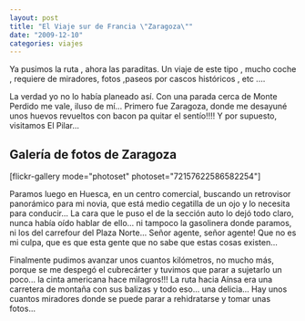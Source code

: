 ```yaml
---
layout: post
title: "El Viaje sur de Francia \"Zaragoza\""
date: "2009-12-10"
categories: viajes
---
```


Ya pusimos la ruta , ahora las paraditas. Un viaje de este tipo , mucho coche , requiere de miradores, fotos ,paseos por cascos históricos , etc ....

La verdad yo no lo había planeado así. Con una parada cerca de Monte Perdido me vale, iluso de mí... Primero fue Zaragoza, donde me desayuné unos huevos revueltos con bacon pa quitar el sentío!!!! Y por supuesto, visitamos El Pilar...

## Galería de fotos de Zaragoza

\[flickr-gallery mode="photoset" photoset="72157622586582254"\]

Paramos luego en Huesca, en un centro comercial, buscando un retrovisor panorámico para mi novia, que está medio cegatilla de un ojo y lo necesita para conducir... La cara que le puso el de la sección auto lo dejó todo claro, nunca había oído hablar de ello... ni tampoco la gasolinera donde paramos, ni los del carrefour del Plaza Norte... Señor agente, señor agente! Que no es mi culpa, que es que esta gente que no sabe que estas cosas existen...

Finalmente pudimos avanzar unos cuantos kilómetros, no mucho más, porque se me despegó el cubrecárter y tuvimos que parar a sujetarlo un poco... la cinta americana hace milagros!!! La ruta hacia Aínsa era una carretera de montaña con sus balizas y todo eso... una delicia... Hay unos cuantos miradores donde se puede parar a rehidratarse y tomar unas fotos...
